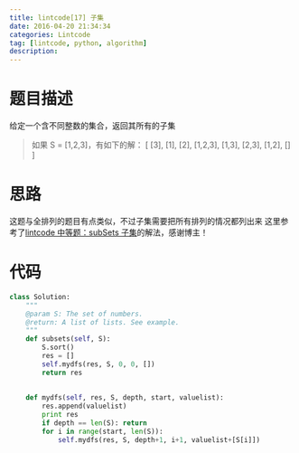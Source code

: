 ```yaml
---
title: lintcode[17] 子集
date: 2016-04-20 21:34:34
categories: Lintcode
tag: [lintcode, python, algorithm]
description:
---
```


# 题目描述
给定一个含不同整数的集合，返回其所有的子集

<!--more-->

> 如果 S = [1,2,3]，有如下的解：
	[
  		[3],
  		[1],
  		[2],
  		[1,2,3],
  		[1,3],
  		[2,3],
  		[1,2],
  		[]
	]

# 思路
这题与全排列的题目有点类似，不过子集需要把所有排列的情况都列出来
这里参考了[lintcode 中等题：subSets 子集](http://www.cnblogs.com/theskulls/p/5099745.html)的解法，感谢博主！

# 代码

```python
class Solution:
    """
    @param S: The set of numbers.
    @return: A list of lists. See example.
    """
    def subsets(self, S):
        S.sort()
        res = []
        self.mydfs(res, S, 0, 0, [])
        return res
        
        
    def mydfs(self, res, S, depth, start, valuelist):
        res.append(valuelist)
        print res
        if depth == len(S): return
        for i in range(start, len(S)):
            self.mydfs(res, S, depth+1, i+1, valuelist+[S[i]])
```
